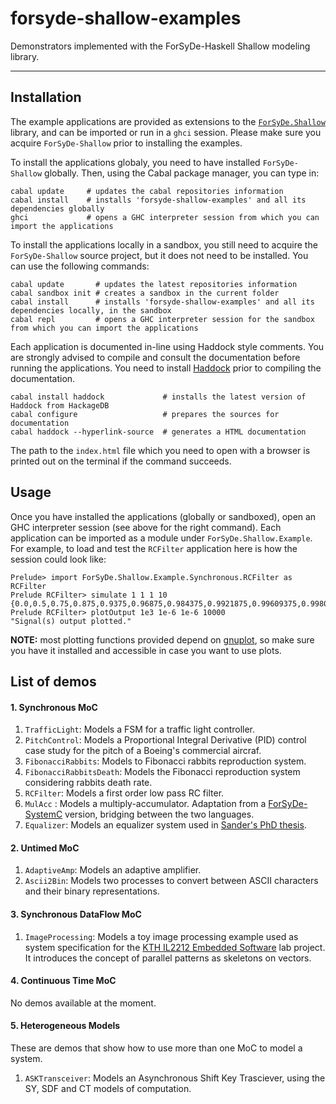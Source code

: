 forsyde-shallow-examples
========================

Demonstrators implemented with the ForSyDe-Haskell Shallow modeling library. 

----

Installation
------------

The example applications are provided as extensions to the [`ForSyDe.Shallow`](https://github.com/forsyde/forsyde-shallow) library, and can be imported or run in a `ghci` session. Please make sure you acquire `ForSyDe-Shallow` prior to installing the examples.

To install the applications globaly, you need to have installed `ForSyDe-Shallow` globally. Then, using the Cabal package manager, you can type in:

    cabal update     # updates the cabal repositories information
    cabal install    # installs 'forsyde-shallow-examples' and all its dependencies globally
    ghci             # opens a GHC interpreter session from which you can import the applications
    
To install the applications locally in a sandbox, you still need to acquire the `ForSyDe-Shallow` source project, but it does not need to be installed. You can use the following commands:
    
    cabal update       # updates the latest repositories information
    cabal sandbox init # creates a sandbox in the current folder
    cabal install      # installs 'forsyde-shallow-examples' and all its dependencies locally, in the sandbox
    cabal repl         # opens a GHC interpreter session for the sandbox from which you can import the applications

Each application is documented in-line using Haddock style comments. You are strongly advised to compile and consult the documentation before running the applications. You need to install [Haddock](https://www.haskell.org/haddock/) prior to compiling the documentation. 

    cabal install haddock             # installs the latest version of Haddock from HackageDB
    cabal configure                   # prepares the sources for documentation
    cabal haddock --hyperlink-source  # generates a HTML documentation
    
The path to the `index.html` file which you need to open with a browser is printed out on the terminal if the command succeeds.

Usage
-----

Once you have installed the applications (globally or sandboxed), open an GHC interpreter session (see above for the right command). Each application can be imported as a module under `ForSyDe.Shallow.Example`. For example, to load and test the `RCFilter` application here is how the session could look like:

    Prelude> import ForSyDe.Shallow.Example.Synchronous.RCFilter as RCFilter
    Prelude RCFilter> simulate 1 1 1 10
    {0.0,0.5,0.75,0.875,0.9375,0.96875,0.984375,0.9921875,0.99609375,0.998046875}
    Prelude RCFilter> plotOutput 1e3 1e-6 1e-6 10000
    "Signal(s) output plotted."

**NOTE:** most plotting functions provided depend on [gnuplot](http://www.gnuplot.info/), so make sure you have it installed and accessible in case you want to use plots.

List of demos
-------------

#### 1. Synchronous MoC

  1. `TrafficLight`: Models a FSM for a traffic light controller.
  1. `PitchControl`: Models a Proportional Integral Derivative (PID) control case study for the pitch of a Boeing's commercial aircraf.
  1. `FibonacciRabbits`: Models to Fibonacci rabbits reproduction system.
  1. `FibonacciRabbitsDeath`: Models the Fibonacci reproduction system considering rabbits death rate.
  1. `RCFilter`: Models a first order low pass RC filter.
  1. `MulAcc` : Models a multiply-accumulator. Adaptation from a [ForSyDe-SystemC](https://github.com/forsyde/ForSyDe-SystemC) version, bridging between the two languages.
  1. `Equalizer`: Models an equalizer system used in [Sander's PhD thesis](http://urn.kb.se/resolve?urn=urn%3Anbn%3Ase%3Akth%3Adiva-3525). 

#### 2. Untimed MoC

  1. `AdaptiveAmp`: Models an adaptive amplifier.
  1. `Ascii2Bin`: Models two processes to convert between ASCII characters and their binary representations.

#### 3. Synchronous DataFlow MoC
  
  1. `ImageProcessing`: Models a toy image processing example used as system specification for the [KTH IL2212 Embedded Software](https://www.kth.se/student/kurser/kurs/IL2212?l=en) lab project. It introduces the concept of parallel patterns as skeletons on vectors.

#### 4. Continuous Time MoC

  No demos available at the moment.


#### 5. Heterogeneous Models
  
  These are demos that show how to use more than one MoC to model a system.

  1. `ASKTransceiver`: Models an Asynchronous Shift Key Trasciever, using the SY, SDF and CT models of computation.
